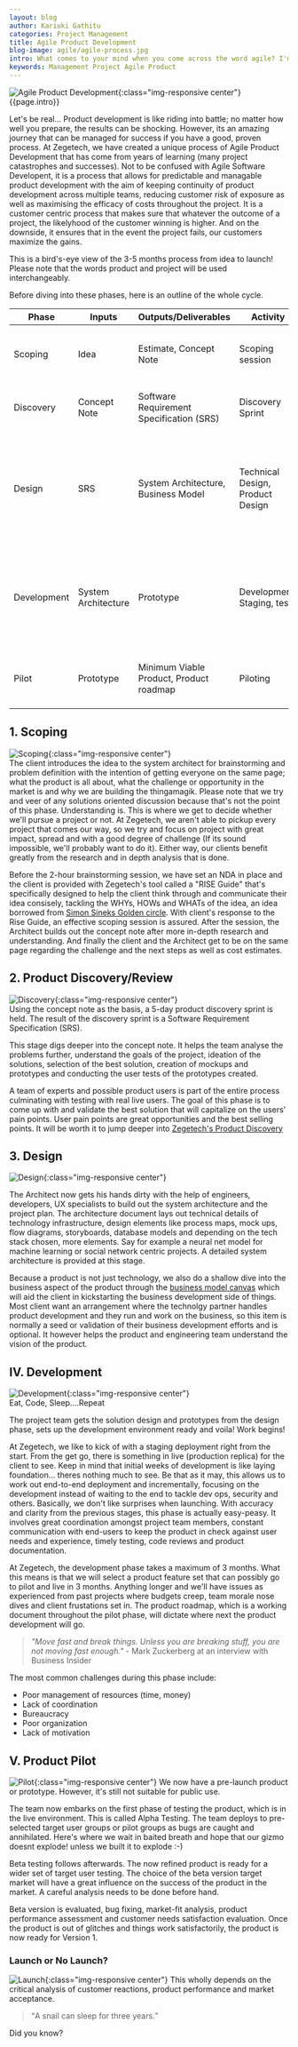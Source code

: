 ```yaml
---
layout: blog
author: Kariuki Gathitu
categories: Project Management
title: Agile Product Development
blog-image: agile/agile-process.jpg
intro: What comes to your mind when you come across the word agile? I'm sure you'd have an answer at the blink of an eye. Agile software development has been around for over a decade now, driving people away from the traditional software development process that plainly used to ship software but not products. But what about product development? At Zegetech, we have devised a framework that answers this question and ensures that we get shipping, fast! Take a journey through the process as we share Zegetech's new results-proven and definitely interesting product development process.
keywords: Management Project Agile Product
---
```


![Agile Product Development](/assets/images/blog/{{page.blog-image}}){:class="img-responsive center"}
{{page.intro}}

Let's be real... Product development is like riding into battle; no matter how well you prepare, the results can be shocking. However, its an amazing journey that can be managed for success if you have a good, proven process. At Zegetech, we have created a unique process of Agile Product Development that has come from years of learning (many project catastrophes and successes). Not to be confused with Agile Software Developent, it is a process that allows for predictable and managable product development with the aim of keeping continuity of product development across multiple teams, reducing customer risk of exposure as well as maximising the efficacy of costs throughout the project. It is a customer centric process that makes sure that whatever the outcome of a project, the likelyhood of the customer winning is higher. And on the downside, it ensures that in the event the project fails, our customers maximize the gains.

This is a bird's-eye view of the 3-5 months process from idea to launch! Please note that the words product and project will be used interchangeably.

Before diving into these phases, here is an outline of the whole cycle.

|Phase|Inputs|Outputs/Deliverables|Activity|Tasks|
|---|---|---|---|---|
|Scoping|Idea|Estimate, Concept Note|Scoping session|Brainstorming, Ideation, Problem Definition, Research|
|Discovery|Concept Note|Software Requirement Specification (SRS)|Discovery Sprint|Research, Prototyping, Project planning|
|Design|SRS|System Architecture, Business Model|Technical Design, Product Design|Business model canvas, Product Prototyping, Product Design, Pitch Deck, Tool Setup, Mockups, Models etc...|
|Development|System Architecture|Prototype|Development, Staging, tests|Code workflows, Setup Environments, Planning, Coding, Tests, Code Review, Documentation etc...|
|Pilot|Prototype|Minimum Viable Product, Product roadmap|Piloting|Debugging, Pilot Monitoring and Evaluation, Launch|

## 1. Scoping
![Scoping](/assets/images/blog/agile/scoping.jpg){:class="img-responsive center"}<br>
The client introduces the idea to the system architect for brainstorming and problem definition with the intention of getting everyone on the same page; what the product is all about, what the challenge or opportunity in the market is and why we are building the thingamagik. Please note that we try and veer of any solutions oriented discussion because that's not the point of this phase. Understanding is. This is where we get to decide whether we'll pursue a project or not. At Zegetech, we aren't able to pickup every project that comes our way, so we try and focus on project with great impact, spread and with a good degree of challenge (If its sound impossible, we'll probably want to do it). Either way, our clients benefit greatly from the research and in depth analysis that is done.

Before the 2-hour brainstorming session, we have set an NDA in place and the client is provided with Zegetech's tool called a "RISE Guide" that's specifically designed to help the client think through and communicate their idea consisely, tackling the WHYs, HOWs and WHATs of the idea, an idea borrowed from [Simon Sineks Golden circle](https://www.ted.com/talks/simon_sinek_how_great_leaders_inspire_action?language=en). With client's response to the Rise Guide, an effective scoping session is assured. After the session, the Architect builds out the concept note after more in-depth research and understanding. And finally the client and the Architect get to be on the same page regarding the challenge and the next steps as well as cost estimates.

## 2. Product Discovery/Review
![Discovery](/assets/images/blog/agile/discovery.jpeg){:class="img-responsive center"}<br>
Using the concept note as the basis, a 5-day product discovery sprint is held. The result of the discovery sprint is a Software Requirement Specification (SRS).

This stage digs deeper into the concept note. It helps the team analyse the problems further, understand the goals of the project, ideation of the solutions, selection of the best solution, creation of mockups and prototypes and conducting the user tests of the prototypes created.

A team of experts and possible product users is part of the entire process culminating with testing with real live users. The goal of this phase is to come up with and validate the best solution that will capitalize on the users' pain points. User pain points are great opportunities and the best selling points. It will be worth it to jump deeper into [Zegetech's Product Discovery](2019-01-19-product-discovery.md)

## 3. Design
![Design](/assets/images/blog/agile/design.png){:class="img-responsive center"}<br>

The Architect now gets his hands dirty with the help of engineers, developers, UX specialists to build out the system architecture and the project plan. The architecture document lays out technical details of technology infrastructure, design elements like process maps, mock ups, flow diagrams, storyboards, database models and depending on the tech stack chosen, more elements. Say for example a neural net model for machine learning or social network centric projects. A detailed system architecture is provided at this stage.

Because a product is not just technology, we also do a shallow dive into the business aspect of the product through the [business model canvas](https://strategyzer.com/) which will aid the client in kickstarting the business development side of things. Most client want an arrangement where the technolgy partner handles product development and they run and work on the business, so this item is normally a seed or validation of their business development efforts and is optional. It however helps the product and engineering team understand the vision of the product.

## IV. Development
![Development](/assets/images/blog/agile/development.png){:class="img-responsive center"}
<br>
Eat, Code, Sleep....Repeat

The project team gets the solution design and prototypes from the design phase, sets up the development environment ready and voila! Work begins!

At Zegetech, we like to kick of with a staging deployment right from the start. From the get go, there is something in live (production replica) for the client to see. Keep in mind that initial weeks of development is like laying foundation... theres nothing much to see. Be that as it may, this allows us to work out end-to-end deployment and incrementally, focusing on the development instead of waiting to the end to tackle dev ops, security and others. Basically, we don't like surprises when launching. With accuracy and clarity from the previous stages, this phase is actually easy-peasy. It involves great coordination amongst project team members, constant communication with end-users to keep the product in check against user needs and experience, timely testing, code reviews and product documentation.

At Zegetech, the development phase takes a maximum of 3 months. What this means is that we will select a product feature set that can possibly go to pilot and live in 3 months. Anything longer and we'll have issues as experienced from past projects where budgets creep, team morale nose dives and client frustations set in. The product roadmap, which is a working document throughout the pilot phase, will dictate where next the product development will go.

> *"Move fast and break things. Unless you are breaking stuff, you are not moving fast enough."* - Mark Zuckerberg at an interview with Business Insider

The most common challenges during this phase include:

 - Poor management of resources (time, money)
 - Lack of coordination
 - Bureaucracy
 - Poor organization
 - Lack of motivation

## V. Product Pilot
![Pilot](/assets/images/blog/agile/pilot.png){:class="img-responsive center"}
We now have a pre-launch product or prototype. However, it's still not suitable for public use.

The team now embarks on the first phase of testing the product, which is in the live environment. This is called Alpha Testing. The team deploys to pre-selected target user groups or pilot groups as bugs are caught and annihilated. Here's where we wait in baited breath and hope that our gizmo doesnt explode! unless we built it to explode :-)

Beta testing follows afterwards. The now refined product is ready for a wider set of target user testing. The choice of the beta version target market will have a great influence on the success of the product in the market. A careful analysis needs to be done before hand.

Beta version is evaluated, bug fixing, market-fit analysis, product performance assessment and customer needs satisfaction evaluation. Once the product is out of glitches and things work satisfactorily, the product is now ready for Version 1.


### Launch or No Launch?
![Launch](/assets/images/blog/agile/rocket_launch.gif){:class="img-responsive center"}
This wholly depends on the critical analysis of customer reactions, product performance and market acceptance.

> <q>A snail can sleep for three years.</q>

Did you know?
